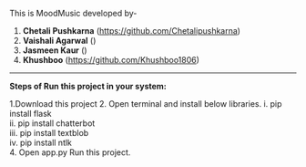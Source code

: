 This is MoodMusic developed by-
1. **Chetali Pushkarna** (https://github.com/Chetalipushkarna) 
2. **Vaishali Agarwal** () 
3. **Jasmeen Kaur** ()  
4. **Khushboo** (https://github.com/Khushboo1806)

-----------------------------------------------------------------

**Steps of Run this project in your system:**


1.Download this project
2. Open terminal and install below libraries.
    i. pip install flask  
    ii. pip install chatterbot  
    iii. pip install textblob  
    iv. pip install ntlk  
4. Open app.py Run this project.
